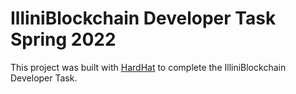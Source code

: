 # IlliniBlockchain Developer Task Spring 2022

This project was built with [HardHat](https://hardhat.org/) to complete the IlliniBlockchain Developer Task.
